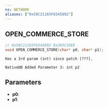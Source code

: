 ```yaml
---
ns: NETWORK
aliases: ["0x58C21165F6545892"]
---
```

## OPEN_COMMERCE_STORE

```c
// 0x58C21165F6545892 0x365C50EE
void OPEN_COMMERCE_STORE(char* p0, char* p1);
```

```
Has a 3rd param (int) since patch [???].  
```

```
NativeDB Added Parameter 3: int p2
```

## Parameters
* **p0**: 
* **p1**: 

